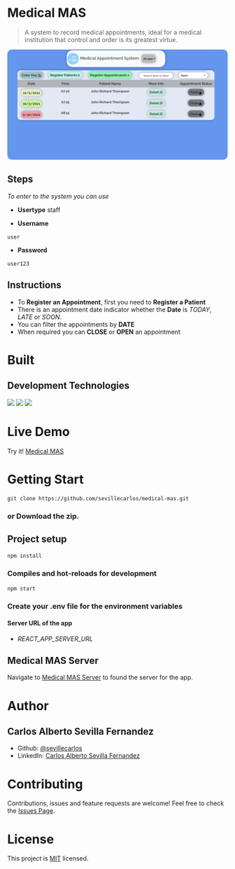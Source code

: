 # Medical MAS
> A system to record medical appointments, ideal for a medical institution that control and order is its greatest virtue.

![Medical MAS!](/assets/images/mas-image.png "Medical MAS")

## Steps
*To enter to the system you can use*

* **Usertype**
staff

* **Username**
```
user
```
* **Password**
```
user123
```
## Instructions
* To **Register an Appointment**, first you need to **Register a Patient**
* There is an appointment date indicator whether the **Date** is *TODAY*, *LATE* or *SOON*.
* You can filter the appointments by **DATE**
* When required you can **CLOSE** or **OPEN** an appointment 

# Built
## Development Technologies
![](https://img.shields.io/badge/Front--End-React-blue)
![](https://img.shields.io/badge/Programming--Language-TypeScript-blue)
![](https://img.shields.io/badge/Library-Redux-purple)

# Live Demo
Try it! [Medical MAS](https://medical-mas.netlify.app/)

# Getting Start
```
git clone https://github.com/sevillecarlos/medical-mas.git
```
### or Download the zip.
## Project setup
```
npm install
```
### Compiles and hot-reloads for development
```
npm start
```
### Create your .env file for the environment variables
#### Server URL of the app
* *REACT_APP_SERVER_URL*

## Medical MAS Server
Navigate to [Medical MAS Server](https://github.com/sevillecarlos/medical-mas-server) to found the server for the app.


# Author
## Carlos Alberto Sevilla Fernandez
* Github: [@sevillecarlos](https://github.com/sevillecarlos)
* LinkedIn: [Carlos Alberto Sevilla Fernandez](https://github.com/sevillecarlos)

# Contributing
Contributions, issues and feature requests are welcome!
Feel free to check the [Issues Page](https://github.com/sevillecarlos/medical-mas/issues).

# License
This project is [MIT](https://opensource.org/licenses/MIT) licensed.



